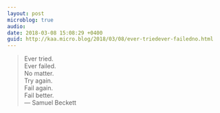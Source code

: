 ```yaml
---
layout: post
microblog: true
audio: 
date: 2018-03-08 15:08:29 +0400
guid: http://kaa.micro.blog/2018/03/08/ever-triedever-failedno.html
---
```

> Ever tried.  
> Ever failed.  
> No matter.  
> Try again.  
> Fail again.  
> Fail better.  
— Samuel Beckett
